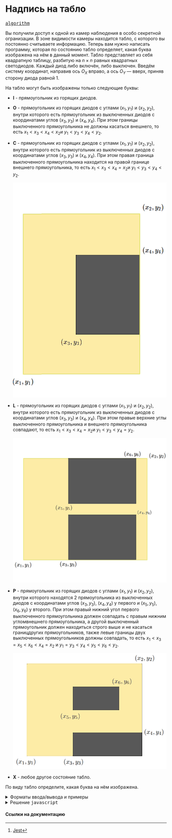 # Надпись на табло

[<kbd>algorithm</kbd>](https://contest.yandex.ru/contest/66792/problems/B/)

Вы получили доступ к одной из камер наблюдения в особо секретной огранизации. В зоне видимости камеры находится табло, с которого вы постоянно считываете информацию. Теперь вам нужно написать программу, которая по состоянию табло определяет, какая буква изображена на нём в данный момент. Табло представляет из себя квадратную таблицу, разбитую на $n×n$ равных квадратных светодиодов. Каждый диод либо включён, либо выключен. Введём систему координат, направив ось $O_X$ вправо, а ось $O_Y$ — вверх, приняв сторону диода равной 1.

На табло могут быть изображены только следующие буквы:

-   **I** - прямоугольник из горящих диодов.

*   **O** - прямоугольник из горящих диодов с углами $(x_1,y_1)$ и $(x_2,y_2)$, внутри которого есть прямоугольник из выключенных диодов с координатами углов $(x_3,y_3)$ и $(x_4,y_4)$. При этом границы выключенного прямоугольника не должны касаться внешнего, то есть $x_1<x_3<x_4<x_2$​ и $y_1<y_3<y_4<y_2$​.
*   **C** - прямоугольник из горящих диодов с углами $(x_1,y_1)$ и $(x_2,y_2)$, внутри которого есть прямоугольник из выключенных диодов с координатами углов $(x_3,y_3)$ и $(x_4,y_4)$. При этом правая граница выключенного прямоугольника находится на правой границе внешнего прямоугольника, то есть $x_1<x_3<x_4=x_2$​ и $y_1<y_3<y_4<y_2$.

    ![litter C](./litter-C.png)

*   **L** - прямоугольник из горящих диодов с углами $(x_1,y_1)$ и $(x_2,y_2)$, внутри которого есть прямоугольник из выключенных диодов с координатами углов $(x_3,y_3)$ и $(x_4,y_4)$. При этом правые верхние углы выключенного прямоугольника и внешнего прямоугольника совпадают, то есть $x_1<x_3<x_4=x_2$​ и $y_1<y_3<y_4=y_2$.

    ![litter L](./litter-L.png)

*   **P** - прямоугольник из горящих диодов с углами $(x_1,y_1)$ и $(x_2,y_2)$, внутри которого находятся 2 прямоугольника из выключенных диодов с координатами углов $(x_3,y_3)$, $(x_4,y_4)$ у первого и $(x_5,y_5)$, $(x_6,y_6)$ у второго. При этом правый нижний угол первого выключенного прямоугольника должен совпадать с правым нижним угломвнешнего прямоугольника, а другой выключенный прямоугольник должен находиться строго выше и не касаться границдругих прямоугольников, также левые границы двух выключенных прямоугольников должны совпадать, то есть $x_1<x_3=x_5<x_6<x_4=x_2$ и $y_1=y_3<y_4<y_5<y_6<y_2$​.

    ![litter P](./litter-P.png)

*   **X** - любое другое состояние табло.

По виду табло определите, какая буква на нём изображена.

<details>
<summary>Форматы ввода/вывода и примеры</summary>

## Формат ввода

В первой строке входных данных находится одно число $n$ $(1 \leq n \leq 10)$ — сторона табло.

В следующих nn строках находятся строки длины $n$ из символов «.» и «#» — строки таблицы. «.» обозначает выключенный квадратный диод табло, а «#» — горящий.

## Формат вывода

Программа должна вывести единственный символ: если данная таблица подходит под одно из описаний букв **I**, **O**, **C**, **L**, **H**, **P**, то выведите её (все буквы — английские). Если же данная таблица не подходит ни под какие условия, то выведите **X**.

### Пример 1

<table width = "100%">
<tr>
<th>Ввод</th> <th>Вывод</th>
</tr>
<tr valign="top">
<td><pre>
<code>4
.##.
.##.
.##.
....
</code></pre></td>

<td><pre>
<code>I
</code></pre></td>
</tr>
</table>

### Пример 2

<table width = "100%">
<tr>
<th>Ввод</th> <th>Вывод</th>
</tr>
<tr valign="top">
<td><pre>
<code>5
#...#
.#.#.
..#..
.#.#.
#...#
</code></pre></td>

<td><pre>
<code>X
</code></pre></td>
</tr>
</table>

</details>

<details>
<summary>Решение <kbd>javascript</kbd></summary>

### 1. Установка зависимостей

```bash
npm install             # Установка зависимостей
```

### 2. Запуск тестирования решения в среде Jest[^1]

```bash
npm run test            # Unit-тестирование
```

</details>

#### Ссылки на документацию

[^1]: [Jest](https://jestjs.io/docs/getting-started)

